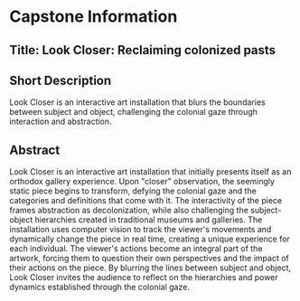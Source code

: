 # Capstone Information

## Title: Look Closer: Reclaiming colonized pasts

## Short Description
Look Closer is an interactive art installation that blurs the boundaries between subject and object, challenging the colonial gaze through interaction and abstraction.

## Abstract
Look Closer is an interactive art installation that initially presents itself as an orthodox gallery experience. Upon "closer" observation, the seemingly static piece begins to transform, defying the colonial gaze and the categories and definitions that come with it. The interactivity of the piece frames abstraction as decolonization, while also challenging the subject-object hierarchies created in traditional museums and galleries. The installation uses computer vision to track the viewer's movements and dynamically change the piece in real time, creating a unique experience for each individual. The viewer's actions become an integral part of the artwork, forcing them to question their own perspectives and the impact of their actions on the piece. By blurring the lines between subject and object, Look Closer invites the audience to reflect on the hierarchies and power dynamics established through the colonial gaze.
